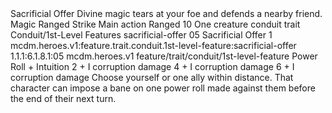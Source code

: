 <ability>
  <name>Sacrificial Offer</name>
  <flavor>Divine magic tears at your foe and defends a nearby friend.</flavor>
  <keywords>
    <keyword>Magic</keyword>
    <keyword>Ranged</keyword>
    <keyword>Strike</keyword>
  </keywords>
  <type>Main action</type>
  <distance>Ranged 10</distance>
  <target>One creature</target>
  <metadata>
    <class>conduit</class>
    <feature_type>trait</feature_type>
    <file_dpath>Conduit/1st-Level Features</file_dpath>
    <item_id>sacrificial-offer</item_id>
    <item_index>05</item_index>
    <item_name>Sacrificial Offer</item_name>
    <level>1</level>
    <scc>mcdm.heroes.v1:feature.trait.conduit.1st-level-feature:sacrificial-offer</scc>
    <scdc>1.1.1:6.1.8.1:05</scdc>
    <source>mcdm.heroes.v1</source>
    <type>feature/trait/conduit/1st-level-feature</type>
  </metadata>
  <effects>
    <effect type="roll">
      <roll>Power Roll + Intuition</roll>
      <t1>2 + I corruption damage</t1>
      <t2>4 + I corruption damage</t2>
      <t3>6 + I corruption damage</t3>
    </effect>
    <effect type="mundane">Choose yourself or one ally within distance. That character can impose a bane on one power roll made against them before the end of their next turn.</effect>
  </effects>
</ability>
